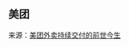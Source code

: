 ## 美团

来源：[美团外卖持续交付的前世今生](https://tech.meituan.com/2020/02/13/meituan-waimai-continuous-delivery.html)

